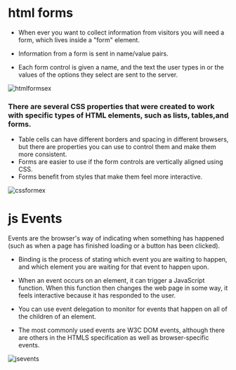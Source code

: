 # html forms

+ When ever you want to collect information from
visitors you will need a form, which lives inside a
"form" element.

+ Information from a form is sent in name/value pairs.

+ Each form control is given a name, and the text the
user types in or the values of the options they select
are sent to the server.


![htmlformsex]( https://i.ytimg.com/vi/txXk8kG5GKk/maxresdefault.jpg)


### There are several CSS properties that were created to work with specific types of HTML elements, such as lists, tables,and forms.

+ Table cells can have different borders and spacing in
different browsers, but there are properties you can
use to control them and make them more consistent.
+  Forms are easier to use if the form controls are
vertically aligned using CSS.
+ Forms benefit from styles that make them feel more
interactive.


![cssformex]( https://designshack.net/wp-content/uploads/forms_css_51.jpg)


# js Events


Events are the browser's way of indicating when
something has happened (such as when a page has
finished loading or a button has been clicked).


+ Binding is the process of stating which event you are
waiting to happen, and which element you are waiting
for that event to happen upon.

+ When an event occurs on an element, it can trigger a
JavaScript function. When this function then changes
the web page in some way, it feels interactive because
it has responded to the user.

+ You can use event delegation to monitor for events
that happen on all of the children of an element.

+ The most commonly used events are W3C DOM
events, although there are others in the HTMLS
specification as well as browser-specific events.


![jsevents]( https://2.bp.blogspot.com/-IWgKGco1B6g/W2BEIcoQ0RI/AAAAAAAADnk/JGpEVsnBQ38DXU-sMzbL1cxFV9mdZCoRACLcBGAs/s1600/Events%2Bin%2BJavascript.png)